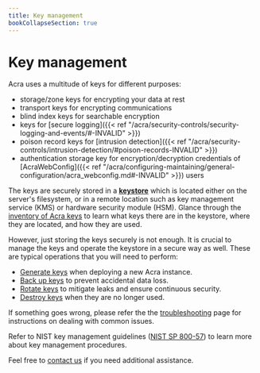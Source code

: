 ```yaml
---
title: Key management
bookCollapseSection: true
---
```


# Key management

Acra uses a multitude of keys for different purposes:

  - storage/zone keys for encrypting your data at rest
  - transport keys for encrypting communications
  - blind index keys for searchable encryption
  - keys for [secure logging]({{< ref "/acra/security-controls/security-logging-and-events/#-INVALID" >}})
  - poison record keys for [intrusion detection]({{< ref "/acra/security-controls/intrusion-detection/#poison-records-INVALID" >}})
  - authentication storage key for encryption/decryption credentials of [AcraWebConfig]({{< ref "/acra/configuring-maintaining/general-configuration/acra_webconfig.md#-INVALID" >}}) users

The keys are securely stored in a [**keystore**](versions/)
which is located either on the server's filesystem,
or in a remote location such as key management service (KMS) or hardware security module (HSM).
Glance through the [inventory of Acra keys](inventory/) to learn
what keys there are in the keystore, where they are located, and how they are used.

However, just storing the keys securely is not enough.
It is crucial to manage the keys and operate the keystore in a secure way as well.
These are typical operations that you will need to perform:

  - [Generate keys](operations/generation/) when deploying a new Acra instance.
  - [Back up keys](operations/backup/) to prevent accidental data loss.
  - [Rotate keys](operations/rotation/) to mitigate leaks and ensure continuous security.
  - [Destroy keys](operations/destruction/) when they are no longer used.

If something goes wrong, please refer the the [troubleshooting](troubleshooting/) page
for instructions on dealing with common issues.

Refer to NIST key management guidelines ([NIST SP 800-57](https://csrc.nist.gov/Projects/Key-Management/key-management-guidelines)) to learn more about key management procedures.

Feel free to [contact us](mailto:dev@cossacklabs.com) if you need additional assistance.
